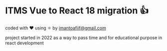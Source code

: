 # ITMS Vue to React 18 migration 👍

coded with ❤️ using ⚛️ by imantoafiif@gmail.com

project started in 2022 as a way to pass time and for educational purpose in react development
